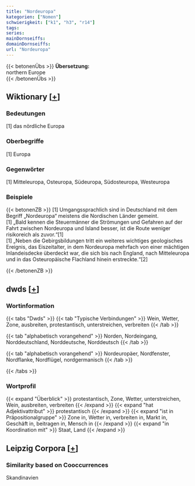 ```yaml
---
title: "Nordeuropa"
kategorien: ["Nomen"]
schwierigkeit: ["k1", "h3", "r14"]
tags:
series:
mainDornseiffs:
domainDornseiffs:
url: "Nordeuropa"
---
```


{{< betonenÜbs >}}
**Übersetzung:**  
northern Europe  
{{< /betonenÜbs >}}

## Wiktionary [[+](https://de.wiktionary.org/wiki/Nordeuropa)]

### Bedeutungen
[1] das nördliche Europa  

### Oberbegriffe
[1] Europa  

### Gegenwörter
[1] Mitteleuropa, Osteuropa, Südeuropa, Südosteuropa, Westeuropa  

### Beispiele
{{< betonenZB >}}
[1] Umgangssprachlich sind in Deutschland mit dem Begriff „Nordeuropa“ meistens die Nordischen Länder gemeint.  
[1] „Bald kennen die Steuermänner die Strömungen und Gefahren auf der Fahrt zwischen Nordeuropa und Island besser, ist die Route weniger risikoreich als zuvor.“[1]  
[1] „Neben die Gebirgsbildungen tritt ein weiteres wichtiges geologisches Ereignis, das Eiszeitalter, in dem Nordeuropa mehrfach von einer mächtigen Inlandeisdecke überdeckt war, die sich bis nach England, nach Mitteleuropa und in das Osteuropäische Flachland hinein erstreckte.“[2]  

{{< /betonenZB >}}


## dwds [[+](https://www.dwds.de/wb/Nordeuropa)]

### Wortinformation
{{< tabs "Dwds" >}}
{{< tab "Typische Verbindungen" >}}
Wein, Wetter, Zone, ausbreiten, protestantisch, unterstreichen, verbreiten
{{< /tab >}}

{{< tab "alphabetisch vorangehend" >}}
Norden, Nordeingang, Norddeutschland, Norddeutsche, Norddeutsch
{{< /tab >}}

{{< tab "alphabetisch vorangehend" >}}
Nordeuropäer, Nordfenster, Nordflanke, Nordflügel, nordgermanisch
{{< /tab >}}

{{< /tabs >}}

### Wortprofil
{{< expand "Überblick" >}} protestantisch, Zone, Wetter, unterstreichen, Wein, ausbreiten, verbreiten {{< /expand >}}
{{< expand "hat Adjektivattribut" >}} protestantisch {{< /expand >}}
{{< expand "ist in Präpositionalgruppe" >}} Zone in, Wetter in, verbreiten in, Markt in, Geschäft in, beitragen in, Mensch in {{< /expand >}}
{{< expand "in Koordination mit" >}} Staat, Land {{< /expand >}}

## Leipzig Corpora [[+](https://corpora.uni-leipzig.de/en/res?word=Nordeuropa&corpusId=deu_newscrawl-public_2018)]


### Similarity based on Cooccurrences
Skandinavien

